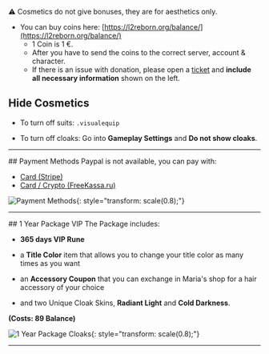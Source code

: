 :warning: Cosmetics do not give bonuses, they are for aesthetics only.

- You can buy coins here: [https://l2reborn.org/balance/](https://l2reborn.org/balance/)
    - 1 Coin is 1 €.
  - After you have to send the coins to the correct server, account & character.
  - If there is an issue with donation, please open a [ticket](https://l2reborn.org/support/) and **include all necessary information** shown on the left.

## Hide Cosmetics
- To turn off suits: `.visualequip`

- To turn off cloaks: Go into **Gameplay Settings** and **Do not show cloaks**.
<hr>
## Payment Methods
Paypal is not available, you can pay with:

- [Card (Stripe)](https://stripe.com/)
- [Card / Crypto (FreeKassa.ru)](https://freekassa.ru/)

![Payment Methods](https://i.postimg.cc/DfQ2BPVt/payment-methods.png){: style="transform: scale(0.8);"}
<hr>
## 1 Year Package VIP
The Package includes:

- **365 days VIP Rune**

- a **Title Color** item that allows you to change your title color as many times as you want

- an **Accessory Coupon** that you can exchange in Maria's shop for a hair accessory of your choice

- and two Unique Cloak Skins, **Radiant Light** and **Cold Darkness**.

**(Costs: 89 Balance)**

![1 Year Package Cloaks](https://i.postimg.cc/jj88s9JG/ZX9IOLx.png){: style="transform: scale(0.8);"}
<hr>